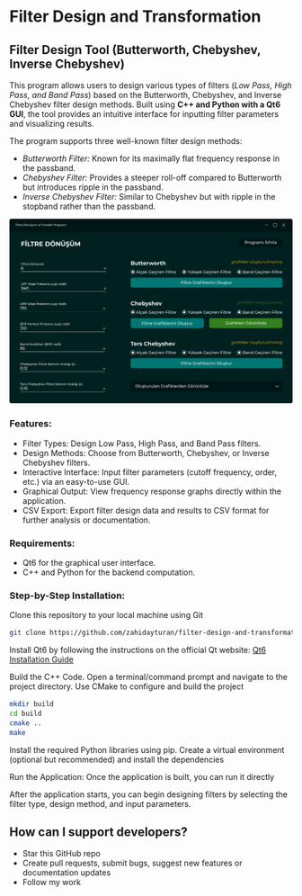 # Filter Design and Transformation

## Filter Design Tool (Butterworth, Chebyshev, Inverse Chebyshev)

This program allows users to design various types of filters (_Low Pass, High Pass, and Band Pass_) based on the Butterworth, Chebyshev, and Inverse Chebyshev filter design methods. Built using **C++ and Python with a Qt6 GUI**, the tool provides an intuitive interface for inputting filter parameters and visualizing results.

The program supports three well-known filter design methods:

- *Butterworth Filter:* Known for its maximally flat frequency response in the passband.
- *Chebyshev Filter:* Provides a steeper roll-off compared to Butterworth but introduces ripple in the passband.
- *Inverse Chebyshev Filter:* Similar to Chebyshev but with ripple in the stopband rather than the passband.


<img src="app.png">

### Features:
- Filter Types: Design Low Pass, High Pass, and Band Pass filters.
- Design Methods: Choose from Butterworth, Chebyshev, or Inverse Chebyshev filters.
- Interactive Interface: Input filter parameters (cutoff frequency, order, etc.) via an easy-to-use GUI.
- Graphical Output: View frequency response graphs directly within the application.
- CSV Export: Export filter design data and results to CSV format for further analysis or documentation.


### Requirements:
- Qt6 for the graphical user interface.
- C++ and Python for the backend computation.

### Step-by-Step Installation:

Clone this repository to your local machine using Git

```sh
git clone https://github.com/zahidayturan/filter-design-and-transformation.git
```
Install Qt6 by following the instructions on the official Qt website: [Qt6 Installation Guide](https://doc.qt.io/qt-6/get-and-install-qt.html)

Build the C++ Code. Open a terminal/command prompt and navigate to the project directory. Use CMake to configure and build the project

```sh
mkdir build
cd build
cmake ..
make
```

Install the required Python libraries using pip. Create a virtual environment (optional but recommended) and install the dependencies

Run the Application: Once the application is built, you can run it directly

After the application starts, you can begin designing filters by selecting the filter type, design method, and input parameters.

## How can I support developers?
- Star this GitHub repo
- Create pull requests, submit bugs, suggest new features or documentation updates
- Follow my work
